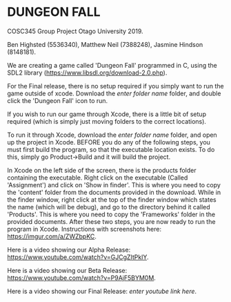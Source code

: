 # DUNGEON FALL

COSC345 Group Project Otago University 2019.

Ben Highsted (5536340), Matthew Neil (7388248), Jasmine Hindson (8148181).

We are creating a game called 'Dungeon Fall' programmed in C, using the SDL2 library (https://www.libsdl.org/download-2.0.php).

For the Final release, there is no setup required if you simply want to run the game outside of xcode. Download the *enter folder name* folder, and double click the 'Dungeon Fall' icon to run.

If you wish to run our game through Xcode, there is a little bit of setup required (which is simply just moving folders to the correct locations).

To run it through Xcode, download the *enter folder name* folder, and open up the project in Xcode. BEFORE you do any of the following steps, you must first build the program, so that the executable location exists. To do this, simply go Product->Build and it will build the project.

In Xcode on the left side of the screen, there is the products folder containing the executable. Right click on the executable (Called 'Assignment') and click on 'Show in finder'. This is where you need to copy the 'content' folder from the documents provided in the download. 
While in the finder window, right click at the top of the finder window which states the name (which will be debug), and go to the directory behind it called 'Products'. This is where you need to copy the 'Frameworks' folder in the provided documents.
After these two steps, you are now ready to run the program in Xcode. 
Instructions with screenshots here: https://imgur.com/a/ZWZbpKC.

Here is a video showing our Alpha Release: https://www.youtube.com/watch?v=GJCgZItPklY.

Here is a video showing our Beta Release: https://www.youtube.com/watch?v=P9AjF5BYM0M.

Here is a video showing our Final Release: *enter youtube link here*.

